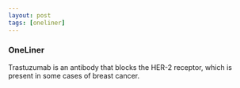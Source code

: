 ```yaml
---
layout: post
tags: [oneliner]
---
```



### OneLiner

Trastuzumab is an antibody that blocks the HER-2 receptor, which is present in some cases of breast cancer.
